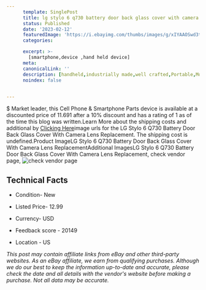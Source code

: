 ```yaml
---
      template: SinglePost
      title: lg stylo 6 q730 battery door back glass cover with camera lens replacement
      status: Published
      date: '2023-02-12'
      featuredImage: 'https://i.ebayimg.com/thumbs/images/g/xIYAAOSwd3tiDKdi/s-l225.jpg'
      categories: 

      excerpt: >-
        [smartphone,device ,hand held device]
      meta:
      canonicalLink: ''
      description: [handheld,industrially made,well crafted,Portable,Mobile,Compact,Convenient,Lightweight,Maneuverable,Man-portable,Miniature,Carriable,Hand-held,Light,Holdable,Transportable,Mobile device,Pocket-sized,On-the-go,Wireless,Cordless,Compact size,Convenient size, smartphone,device ,hand held device]
      noindex: false

        
---
```

$
    Market leader, this Cell Phone & Smartphone Parts device is available at a discounted price of 11.691 after a 10% discount and has a rating of 1 as of the time this blog was written.Learn More about the shipping costs and additional by [Clicking Here](https://www.ebay.com/itm/325052957739?hash=item4baeaa842b%3Ag%3AxIYAAOSwd3tiDKdi&amdata=enc%3AAQAHAAAA4DD9Xk%2Fkeo7Z2FA59%2B4vKVIlE8MNuwW6Ro5wWyTRTDAeI3t2mKPwY7KIJPSyk%2FpsDltsLo5KhowSV%2B8y66B9CzKfE3DZY6LjsZedbtopvvnrvbSOvWiQD%2FHiR8ZCMxzLGGpE1H1UHNgNV5VKWjehvrg9YSfIV%2BTo95csCFHqb9fWuwnzwgyPKFtk0j5Vl8lnnvQ02MZ%2Fddbp3Y2suXcLq2KHdXVpo7VIfH5ZZQaAI5u4oGOVpyWCDqVCsM%2BWvnRIwx%2B4Y1hpnAgR%2BMUdzJMYeIjVUbwik53IAKDhos0z3K4c&mkevt=1&mkcid=1&mkrid=711-53200-19255-0&campid=%253CePNCampaignId%253E&customid=%253CreferenceId%253E&toolid=10049)image urls for the LG Stylo 6 Q730 Battery Door Back Glass Cover With Camera Lens Replacement. The shipping cost is undefined.Product ImageLG Stylo 6 Q730 Battery Door Back Glass Cover With Camera Lens ReplacementAdditional ImagesLG Stylo 6 Q730 Battery Door Back Glass Cover With Camera Lens Replacement, check vendor page, ![check vendor page](https://origin-galleryplus.ebayimg.com/ws/web/325052957739_2_0_1/225x225.jpg,https://origin-galleryplus.ebayimg.com/ws/web/325052957739_3_0_1/225x225.jpg,https://origin-galleryplus.ebayimg.com/ws/web/325052957739_4_0_1/225x225.jpg,https://origin-galleryplus.ebayimg.com/ws/web/325052957739_5_0_1/225x225.jpg,https://origin-galleryplus.ebayimg.com/ws/web/325052957739_6_0_1/225x225.jpg,https://origin-galleryplus.ebayimg.com/ws/web/325052957739_7_0_1/225x225.jpg,https://origin-galleryplus.ebayimg.com/ws/web/325052957739_8_0_1/225x225.jpg,https://origin-galleryplus.ebayimg.com/ws/web/325052957739_9_0_1/225x225.jpg)
    
    

 ## Technical Facts 



     
      

 - Condition- New 


      

 - Listed Price- 12.99 


      

 - Currency- USD 


      

 - Feedback score - 20149 


      

 - Location - US 


      
      

 *_This post may contain affiliate links from eBay and other third-party websites. As an eBay affiliate, we earn from qualifying purchases. Although we do our best to keep the information up-to-date and accurate, please check the date and all details with the vendor's website before making a purchase. Not all data may be accurate._*



    
    
    
    
    